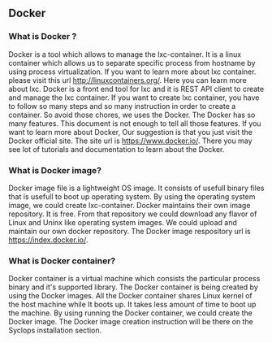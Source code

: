 ## Docker ##
 
### What is Docker ? ###

 Docker is a tool which allows to manage the lxc-container. It is a linux container which allows us to separate specific process from hostname by using process virtualization. If you want to learn more about lxc container. please visit this url http://linuxcontainers.org/. Here you can learn more about lxc. Docker is a front end tool for lxc and it is REST API client to create and manage the lxc container. If you want to create lxc container, you have to follow so many steps and so many instruction in order to create a container. So avoid those chores, we uses the Docker. The Docker has so many features. This document is not enough to tell all those features. If you want to learn more about Docker, Our suggestion is that you just visit the Docker official site. The site url is https://www.docker.io/. There you may see lot of tutorials and documentation to learn about the Docker.

### What is Docker image? ###

 Docker image file is a lightweight OS image. It consists of usefull binary files that is usefull to boot up operating system. By using the operating system image, we could create lxc-container. Docker maintains their own image repository. It is free. From that repository we could download any flavor of Linux and Uninx like operating system images. We could upload and maintain our own docker repository. The Docker image respository url is https://index.docker.io/.  

### What is Docker container? ###

 Docker container is a virtual machine which consists the particular process binary and it's supported library. The Docker container is being created by using the Docker images. All the Docker container shares Linux kernel of the host machine  while It boots up. It takes less amount of time to boot up the machine. By using running the Docker container, we could create the Docker image. The Docker image creation instruction will be there on the Syclops installation section. 
